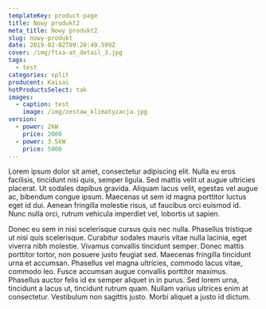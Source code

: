 ```yaml
---
templateKey: product-page
title: Nowy produkt2
meta_title: Nowy produkt2
slug: nowy-produkt
date: 2019-02-02T09:20:49.599Z
cover: /img/ftxa-at_detail_3.jpg
tags:
  - test
categories: split
producent: Kaisai
hotProductsSelect: tak
images:
  - caption: test
    image: /img/zestaw_klimatyzacja.jpg
version:
  - power: 2kW
    price: 2000
  - power: 3.5kW
    price: 5000
---
```


Lorem ipsum dolor sit amet, consectetur adipiscing elit. Nulla eu eros facilisis, tincidunt nisi quis, semper ligula. Sed mattis velit ut augue ultricies placerat. Ut sodales dapibus gravida. Aliquam lacus velit, egestas vel augue ac, bibendum congue ipsum. Maecenas ut sem id magna porttitor luctus eget id dui. Aenean fringilla molestie risus, ut faucibus orci euismod id. Nunc nulla orci, rutrum vehicula imperdiet vel, lobortis ut sapien.

Donec eu sem in nisi scelerisque cursus quis nec nulla. Phasellus tristique ut nisi quis scelerisque. Curabitur sodales mauris vitae nulla lacinia, eget viverra nibh molestie. Vivamus convallis tincidunt semper. Donec mattis porttitor tortor, non posuere justo feugiat sed. Maecenas fringilla tincidunt urna et accumsan. Phasellus vel magna ultricies, commodo lacus vitae, commodo leo. Fusce accumsan augue convallis porttitor maximus. Phasellus auctor felis id ex semper aliquet in in purus. Sed lorem urna, tincidunt a lacus ut, tincidunt rutrum quam. Nullam varius ultrices enim at consectetur. Vestibulum non sagittis justo. Morbi aliquet a justo id dictum.
